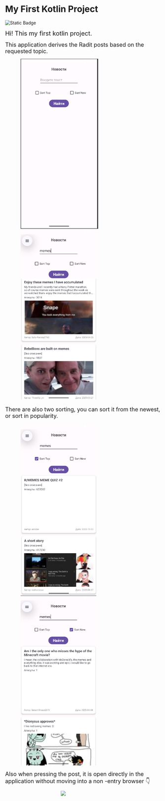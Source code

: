 <h1>My First Kotlin Project</h1>

![Static Badge](https://img.shields.io/badge/Kotlin-2.1_-purple)

<span style = "font-size: 20px">Hi! This my first  kotlin project.</span>

<span style = "font-size: 18px">This application derives the Radit posts based on the requested topic.</span>

<div>
    <img src='images/image.png' style='margin-left:50px;height:550px;weight:600px'>
    <img src='images/image-1.png' style='margin-left:50px;height:550px;weight:600px'>
</div>


<p style = "font-size: 18px">There are also two sorting, you can sort it from the newest, or sort in popularity.</p>

<div>
    <img src='images/image-2.png' style='margin-left:50px;height:550px;weight:600px'>
    <img src='images/image-3.png' style='margin-left:50px;height:550px;weight:600px'>
</div>

<span style = "font-size: 18px">Also when pressing the post, it is open directly in the application without moving into a non -entry browser :point_down: </span>



<img src='images/Screen.gif' style='margin-left:180px;height:550px;weight:600px'>
